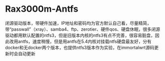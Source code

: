 # Rax3000m-Antfs
闭源驱动版本，带硬件加速，IP地址和密码均为官方默认自己看，尽量精简，带“passwall”（xray）、samba4、ftp、zerotier、硬件qos、硬盘休眠，很多闭源驱动都用默认配置的ntfs3，但是旧版本内核的ntfs3有点不完善，很容易脏盘，因此改用antfs，速度稍慢，但是用antfs在5.4内核对挂载ntfs硬盘最友好，分有docker和无docker两个版本，也提供ntfs3版本作为实验，在immortalwrt源码更新时会自动更新
